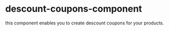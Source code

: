 # descount-coupons-component
this component enables you to create descount coupons for your products.
